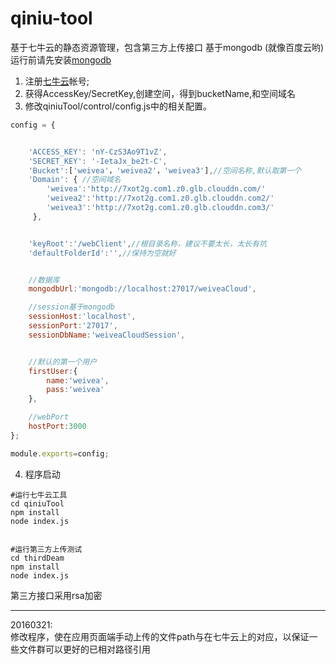 # qiniu-tool
基于七牛云的静态资源管理，包含第三方上传接口
基于mongodb
(就像百度云哟)
运行前请先安装<a href="https://www.mongodb.org/">mongodb</a>

1. 注册<a href="http://www.qiniu.com/">七牛云</a>帐号;
2. 获得AccessKey/SecretKey,创建空间，得到bucketName,和空间域名
3. 修改qiniuTool/control/config.js中的相关配置。
```javascript
config = {


    'ACCESS_KEY': 'nY-CzS3Ao9T1vZ',
    'SECRET_KEY': '-IetaJx_be2t-C', 
    'Bucket':['weivea'，'weivea2'，'weivea3'],//空间名称,默认取第一个 
    'Domain': { //空间域名
        'weivea':'http://7xot2g.com1.z0.glb.clouddn.com/'
        'weivea2':'http://7xot2g.com1.z0.glb.clouddn.com2/'
        'weivea3':'http://7xot2g.com1.z0.glb.clouddn.com3/'
     },


    'keyRoot':'/webClient',//根目录名称，建议不要太长，太长有坑
    'defaultFolderId':'',//保持为空就好


    //数据库
    mongodbUrl:'mongodb://localhost:27017/weiveaCloud',

    //session基于mongodb
    sessionHost:'localhost',
    sessionPort:'27017',
    sessionDbName:'weiveaCloudSession',


    //默认的第一个用户
    firstUser:{
        name:'weivea',
        pass:'weivea'
    },

    //webPort
    hostPort:3000
};

module.exports=config;
```

4. 程序启动

```shell
#运行七牛云工具
cd qiniuTool
npm install
node index.js


#运行第三方上传测试
cd thirdDeam
npm install
node index.js
```

第三方接口采用rsa加密


***
20160321:  
修改程序，使在应用页面端手动上传的文件path与在七牛云上的对应，以保证一些文件群可以更好的已相对路径引用
